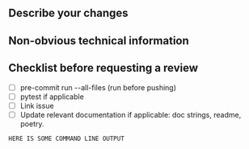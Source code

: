 <!---
Please write your PR name in the present imperative tense. Examples of present imperative tense are:
"Fix issue in the dispatcher where…", "Improve our handling of…", etc."

For more information on Pull Requests, you can reference here:
https://success.vanillaforums.com/kb/articles/228-using-pull-requests-to-contribute
-->
## Describe your changes


## Non-obvious technical information


## Checklist before requesting a review
- [ ] pre-commit run --all-files (run before pushing)
- [ ] pytest if applicable
- [ ] Link issue
- [ ] Update relevant documentation if applicable: doc strings, readme, poetry.

```commandline
HERE IS SOME COMMAND LINE OUTPUT
```
